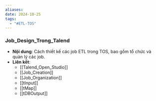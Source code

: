 ```yaml
---
aliases: 
date: 2024-10-25
tags:
  - "#ETL-TOS"
---
```


### Job_Design_Trong_Talend
   - **Nội dung**: Cách thiết kế các job ETL trong TOS, bao gồm tổ chức và quản lý các job.
   - **Liên kết**:
      - [[Talend_Open_Studio]]
      - [[Job_Creation]]
      - [[Job_Organization]]
      - [[tInput]]
      - [[tMap]]
      - [[tDBOutput]]